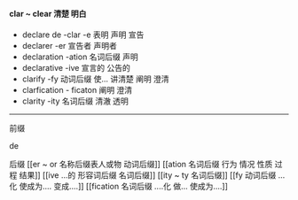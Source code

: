 #### clar ~ clear 清楚 明白
- declare de -clar -e 表明  声明 宣告
- declarer -er  宣告者 声明者
- declaration -ation 名词后缀 声明
- declarative -ive  宣言的 公告的
- clarify  -fy 动词后缀 使...   讲清楚  阐明  澄清
- clarfication  - ficaton 阐明 澄清
- clarity -ity 名词后缀 清澈 透明

---
前缀

de

后缀
[[er  ~ or 名称后缀表人或物 动词后缀]]
[[ation 名词后缀  行为 情况 性质 过程 结果]]
[[ive ...的 形容词后缀 名词后缀]]
[[ity  ~ ty 名词后缀]]
[[fy 动词后缀  ...化  使成为.... 变成....]]
[[fication 名词后缀 ....化 做... 使成为....]]